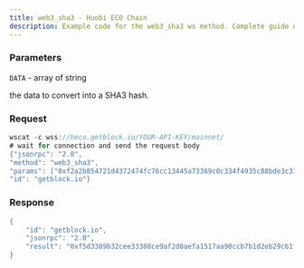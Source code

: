 ```yaml
---
title: web3_sha3 - Huobi ECO Chain
description: Example code for the web3_sha3 ws method. Сomplete guide on how to use web3_sha3 ws in GetBlock.io Web3 documentation.
---
```


### Parameters


`DATA` - array of string

the data to convert into a SHA3 hash.

### Request

``` java
wscat -c wss://heco.getblock.io/YOUR-API-KEY/mainnet/ 
# wait for connection and send the request body 
{"jsonrpc": "2.0",
"method": "web3_sha3",
"params": ["0xf2a2b854721d4372474fc76cc13445a73369c0c334f4935c88bde3c310f28c9a"],
"id": "getblock.io"}
```

###  Response

``` java
{
    "id": "getblock.io",
    "jsonrpc": "2.0",
    "result": "0xf5d3389b32cee33308ce9af2d8aefa1517aa90ccb7b1d2eb29c61f13e1fd3cea"
}
```

